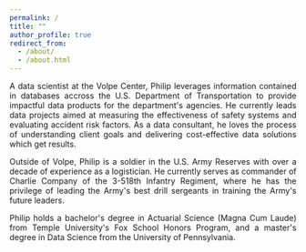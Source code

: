 ```yaml
---
permalink: /
title: ""
author_profile: true
redirect_from: 
  - /about/
  - /about.html
---
```


<p align="justify"> A data scientist at the Volpe Center, Philip leverages information contained in databases accross the U.S. Department of Transportation to provide impactful data products for the department's agencies. He currently leads data projects aimed at measuring the effectiveness of safety systems and evaluating accident risk factors. As a data consultant, he loves the process of understanding client goals and delivering cost-effective data solutions which get results.
</p>

<p align="justify">
Outside of Volpe, Philip is a soldier in the U.S. Army Reserves with over a decade of experience as a logistician. He currently serves as commander of Charlie Company of the 3-518th Infantry Regiment, where he has the privilege of leading the Army's best drill sergeants in training the Army's future leaders. 
</p>

<p align="justify">
Philip holds a bachelor's degree in Actuarial Science (Magna Cum Laude) from Temple University's Fox School Honors Program, and a master's degree in Data Science from the University of Pennsylvania. 
</p>


